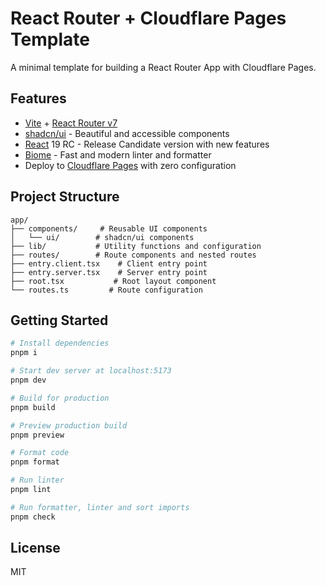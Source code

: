 # React Router + Cloudflare Pages Template

A minimal template for building a React Router App with Cloudflare Pages.

## Features

- [Vite](https://vite.dev/) + [React Router v7](https://reactrouter.com/)
- [shadcn/ui](https://ui.shadcn.com/) - Beautiful and accessible components
- [React](https://react.dev) 19 RC - Release Candidate version with new features
- [Biome](https://biomejs.dev/) - Fast and modern linter and formatter
- Deploy to [Cloudflare Pages](https://pages.cloudflare.com/) with zero configuration

## Project Structure

```
app/
├── components/     # Reusable UI components
│   └── ui/        # shadcn/ui components
├── lib/           # Utility functions and configuration
├── routes/        # Route components and nested routes
├── entry.client.tsx    # Client entry point
├── entry.server.tsx    # Server entry point
├── root.tsx           # Root layout component
└── routes.ts         # Route configuration
```

## Getting Started

```bash
# Install dependencies
pnpm i

# Start dev server at localhost:5173
pnpm dev

# Build for production
pnpm build

# Preview production build
pnpm preview

# Format code
pnpm format

# Run linter
pnpm lint

# Run formatter, linter and sort imports
pnpm check
```

## License

MIT
